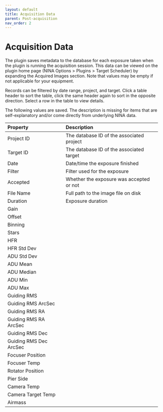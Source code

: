 ```yaml
---
layout: default
title: Acquisition Data
parent: Post-acquisition
nav_order: 2
---
```


# Acquisition Data

The plugin saves metadata to the database for each exposure taken when the plugin is running the acquisition session.  This data can be viewed on the plugin home page (NINA Options > Plugins > Target Scheduler) by expanding the Acquired Images section.  Note that values may be empty if not applicable for your equipment.

Records can be filtered by date range, project, and target.  Click a table header to sort the table, click the same header again to sort in the opposite direction.  Select a row in the table to view details.  

The following values are saved.  The description is missing for items that are self-explanatory and/or come directly from underlying NINA data.

|Property|Description|
|:--|:--|
|Project ID|The database ID of the associated project|
|Target ID|The database ID of the associated target|
|Date|Date/time the exposure finished|
|Filter|Filter used for the exposure|
|Accepted|Whether the exposure was accepted or not|
|File Name|Full path to the image file on disk|
|Duration|Exposure duration|
|Gain||
|Offset||
|Binning||
|Stars||
|HFR||
|HFR Std Dev||
|ADU Std Dev||
|ADU Mean||
|ADU Median||
|ADU Min||
|ADU Max||
|Guiding RMS||
|Guiding RMS ArcSec||
|Guiding RMS RA||
|Guiding RMS RA ArcSec||
|Guiding RMS Dec||
|Guiding RMS Dec ArcSec||
|Focuser Position||
|Focuser Temp||
|Rotator Position||
|Pier Side||
|Camera Temp||
|Camera Target Temp||
|Airmass||

